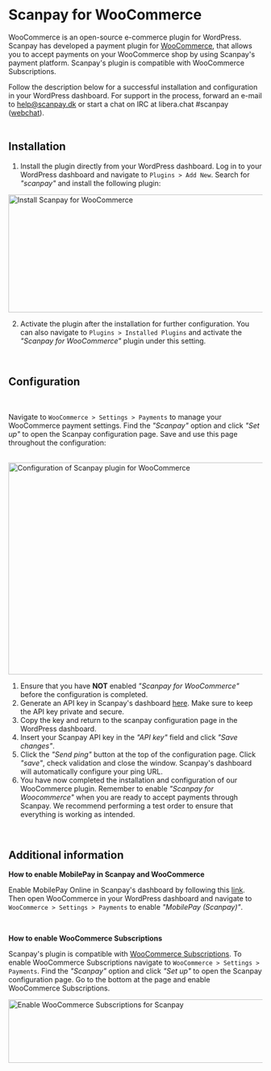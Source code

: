 # Scanpay for WooCommerce

WooCommerce is an open-source e-commerce plugin for WordPress. 
Scanpay has developed a payment plugin for [WooCommerce](https://woocommerce.com/), that allows you to accept payments on your WooCommerce shop by using Scanpay's payment platform. Scanpay's plugin is compatible with WooCommerce Subscriptions.


Follow the description below for a successful installation and configuration in your WordPress dashboard. For support in the process, forward an e-mail to [help@scanpay.dk](mailto:help@scanpay.dk) or start a chat on IRC at libera.chat #scanpay ([webchat](https://web.libera.chat/#scanpay)).\
<br>

## Installation

1. Install the plugin directly from your WordPress dashboard. Log in to your WordPress dashboard and navigate to `Plugins > Add New`. Search for *"scanpay"* and install the following plugin:

<img src="https://docs.scanpay.dk/img/woocommerce/install-scanpay.png?1" width="700" height="234" alt="Install Scanpay for WooCommerce">


2. Activate the plugin after the installation for further configuration. You can also navigate to `Plugins > Installed Plugins` and activate the *"Scanpay for WooCommerce"* plugin under this setting.
<br>


## Configuration
<br>
 
Navigate to `WooCommerce > Settings > Payments` to manage your WooCommerce payment settings. Find the *"Scanpay"* option and click *"Set up"* to open the Scanpay configuration page. Save and use this page throughout the configuration:

<br>

<img src="https://docs.scanpay.dk/img/woocommerce/plugin-configuration.png?v1" width="800" height="421" alt="Configuration of Scanpay plugin for WooCommerce">

1. Ensure that you have **NOT** enabled *"Scanpay for WooCommerce"* before the configuration is completed.
2. Generate an API key in Scanpay's dashboard [here](https://dashboard.scanpay.dk/settings/api). Make sure to keep the API key private and secure. 
3. Copy the key and return to the scanpay configuration page in the WordPress dashboard. 
4. Insert your Scanpay API key in the *"API key"* field and click *"Save changes"*.
5. Click the *"Send ping"* button at the top of the configuration page. Click *"save"*, check validation and close the window. Scanpay's dashboard will automatically configure your ping URL.
6. You have now completed the installation and configuration of our WooCommerce plugin. Remember to enable *"Scanpay for Woocommerce"* when you are ready to accept payments through Scanpay. We recommend performing a test order to ensure that everything is working as intended.
<br>

## Additional information 

**How to enable MobilePay in Scanpay and WooCommerce**

Enable MobilePay Online in Scanpay's dashboard by following this [link](https://dashboard.scanpay.dk/settings/acquirers). Then open WooCommerce in your WordPress dashboard and navigate to `WooCommerce > Settings > Payments` to enable *"MobilePay (Scanpay)"*.

<br>

**How to enable WooCommerce Subscriptions**

Scanpay's plugin is compatible with [WooCommerce Subscriptions](https://woocommerce.com/products/woocommerce-subscriptions/). 
To enable WooCommerce Subscriptions navigate to `WooCommerce > Settings > Payments`. Find the *"Scanpay"* option and click *"Set up"* to open the Scanpay configuration page. Go to the bottom at the page and enable WooCommerce Subscriptions. 

<img src="https://docs.scanpay.dk/img/woocommerce/subscriptions.png" width="700" height="126" alt="Enable WooCommerce Subscriptions for Scanpay">
